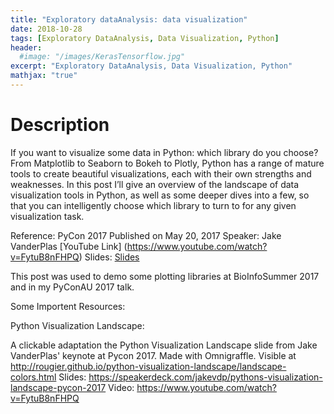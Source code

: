 ```yaml
---
title: "Exploratory dataAnalysis: data visualization"
date: 2018-10-28
tags: [Exploratory DataAnalysis, Data Visualization, Python]
header:
  #image: "/images/KerasTensorflow.jpg"
excerpt: "Exploratory DataAnalysis, Data Visualization, Python"
mathjax: "true"
---
```

# Description
If you want to visualize some data in Python: which library do you choose? From Matplotlib to Seaborn to Bokeh to Plotly, Python has a range of mature tools to create beautiful visualizations, each with their own strengths and weaknesses. In this post I’ll give an overview of the landscape of data visualization tools in Python, as well as some deeper dives into a few, so that you can intelligently choose which library to turn to for any given visualization task.

Reference:
PyCon 2017
Published on May 20, 2017
Speaker: Jake VanderPlas
[YouTube Link] (https://www.youtube.com/watch?v=FytuB8nFHPQ)
Slides: [Slides]("/images/ExploratoryDataAnalysis/Python-Vis-Landscape__2_.pdf")


This post was used to demo some plotting libraries at BioInfoSummer 2017 and in my PyConAU 2017 talk.

Some Importent Resources:

Python Visualization Landscape:

A clickable adaptation the Python Visualization Landscape slide from Jake VanderPlas' keynote at Pycon 2017. Made with Omnigraffle.
Visible at http://rougier.github.io/python-visualization-landscape/landscape-colors.html
Slides: https://speakerdeck.com/jakevdp/pythons-visualization-landscape-pycon-2017
Video: https://www.youtube.com/watch?v=FytuB8nFHPQ
